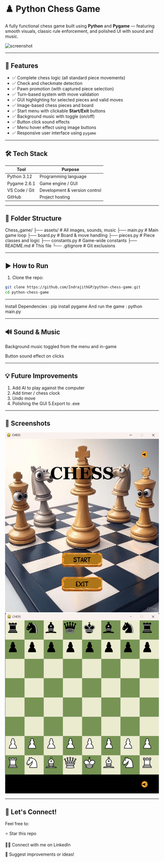 # ♟️ Python Chess Game

A fully functional chess game built using **Python** and **Pygame** — featuring smooth visuals, classic rule enforcement, and polished UI with sound and music.

![screenshot](assets/preview.png) <!-- Will soon add screenshots here -->

---

## 🧩 Features

- ✅ Complete chess logic (all standard piece movements)
- ✅ Check and checkmate detection
- ✅ Pawn promotion (with captured piece selection)
- ✅ Turn-based system with move validation
- ✅ GUI highlighting for selected pieces and valid moves
- ✅ Image-based chess pieces and board
- ✅ Start menu with clickable **Start/Exit** buttons
- ✅ Background music with toggle (on/off)
- ✅ Button click sound effects
- ✅ Menu hover effect using image buttons
- ✅ Responsive user interface using `pygame`

---

## 🛠️ Tech Stack

| Tool     | Purpose               |
|----------|------------------------|
| Python 3.12 | Programming language |
| Pygame 2.6.1 | Game engine / GUI    |
| VS Code / Git | Development & version control |
| GitHub   | Project hosting        |

---

## 📂 Folder Structure

Chess_game/
├── assets/ # All images, sounds, music
├── main.py # Main game loop
├── board.py # Board & move handling
├── pieces.py # Piece classes and logic
├── constants.py # Game-wide constants
├── README.md # This file
└── .gitignore # Git exclusions


---

## ▶️ How to Run

1. Clone the repo:

```bash
git clone https://github.com/IndrajithGP/python-chess-game.git
cd python-chess-game
```


---

Install Dependencies : pip install pygame
And run the game : python main.py

---

## 🔊 Sound & Music
Background music toggled from the menu and in-game

Button sound effect on clicks

---

## 💡 Future Improvements

1. Add AI to play against the computer
2. Add timer / chess clock
3. Undo move
4. Polishing the GUI
5.Export to .exe

---

## 📸 Screenshots

![Menu](assets/menu.png)
![Gameplay](assets/Gameplay.png)

---

## 🤝 Let's Connect!

Feel free to:

⭐ Star this repo

🧑‍💼 Connect with me on LinkedIn

📨 Suggest improvements or ideas!
